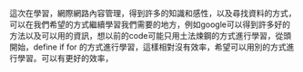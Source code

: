 這次在學習，網際網路內容管理，得到許多的知識和感性，以及尋找資料的方式，可以在我們希望的方式繼續學習我們需要的地方，例如google可以得到許多好的方法以及可以用的資訊，想以前的code可能只用土法煉鋼的方式進行學習，從頭開始，define if for 的方式進行學習，這樣相對沒有效率，希望可以用別的方式進行學習。可以有更好的效率，
